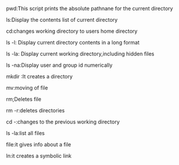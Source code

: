 pwd:This script prints the absolute pathnane for the current directory

ls:Display the contents list of current directory

cd:changes working directory to users home directory

ls -l: Display current directory contents in a long format

ls -la: Display current working directory,including hidden files

ls -na:Display user and group id numerically

mkdir :It creates  a directory 

mv:moving of file

rm;Deletes file

rm -r:deletes directories

cd -:changes to the previous working directory

ls -la:list all files

file:it gives info about a file 

ln:it creates a symbolic link
